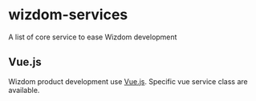 # wizdom-services
A list of core service to ease Wizdom development

## Vue.js
Wizdom product development use [Vue.js](https://vuejs.org/).
Specific vue service class are available.